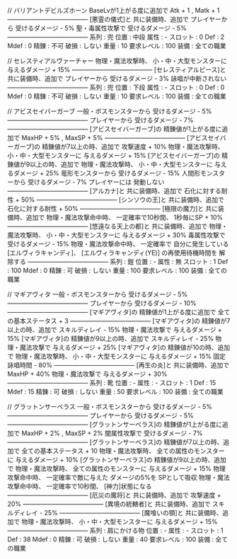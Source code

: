// バリアントデビルズホーン
BaseLvが1上がる度に追加で
Atk + 1 , Matk + 1
―――――――――――――
[悪霊の儀式]と
共に装備時、追加で
プレイヤーから
受けるダメージ - 5%
聖・毒属性攻撃で
受けるダメージ - 5%
―――――――――――――
系列 : 兜
位置 : 中段
属性 : - スロット : 0
Def : 2 Mdef : 0
精錬 : 不可 破損 : しない
重量 : 10
要求レベル : 100
装備 : 全ての職業


// セレスティアルヴァーチャー
物理・魔法攻撃時、
小・中・大型モンスターに
与えるダメージ + 15%
―――――――――――――
[セレスティアルピース]と
共に装備時、追加で
プレイヤーから
受けるダメージ - 3%
詠唱が中断されない
―――――――――――――
系列 : 兜
位置 : 下段
属性 : - スロット : 0
Def : 0 Mdef : 0
精錬 : 不可 破損 : しない
重量 : 10
要求レベル : 100
装備 : 全ての職業


// アビスセイバーガーブ
一般・ボスモンスターから
受けるダメージ - 5%
―――――――――――――
プレイヤーから
受けるダメージ - 7%
―――――――――――――
[アビスセイバーガーブ]の
精錬値が1上がる度に追加で
MaxHP + 5% , MaxSP + 5%
―――――――――――――
[アビスセイバーガーブ]の
精錬値が7以上の時、追加で
攻撃速度 + 10%
物理・魔法攻撃時、
小・中・大型モンスターに
与えるダメージ + 15%
[アビスセイバーガーブ]の
精錬値が9以上の時、追加で
物理・魔法攻撃時、
小・中・大型モンスターに
与えるダメージ + 25%
竜形モンスターから
受けるダメージ - 15%
人間形モンスターから
受けるダメージ - 7%
プレイヤーには
発動しない
―――――――――――――
[アルカナ]と
共に装備時、追加で
石化に対する耐性 + 50%
―――――――――――――
[シンソウの王]と
共に装備時、追加で
石化に対する耐性 + 50%
―――――――――――――
[極限の魔力]と
共に装備時、追加で
物理・魔法攻撃命中時、
一定確率で10秒間、
1秒毎にSP + 10%
―――――――――――――
[悠遠なる天上の都]と
共に装備時、追加で
物理・魔法攻撃時、
小・中・大型モンスターに
与えるダメージ + 30%
毒属性攻撃で
受けるダメージ - 15%
物理・魔法攻撃命中時、
一定確率で
自分に発生している
[エルヴィラキャンディ]、
[エルヴィラキャンディ(YE)]
の再使用待機時間を
解除する
―――――――――――――
系列 : 鎧
位置 : -
属性 : 無 スロット : 1
Def : 100 Mdef : 0
精錬 : 可 破損 : しない
重量 : 100
要求レベル : 100
装備 : 全ての職業


// マギアヴィタ
一般・ボスモンスターから
受けるダメージ - 5%
―――――――――――――
プレイヤーから
受けるダメージ - 10%
―――――――――――――
[マギアヴィタ]の
精錬値が1上がる度に追加で
全ての基本ステータス + 3
―――――――――――――
[マギアヴィタ]の
精錬値が7以上の時、追加で
スキルディレイ - 15%
物理・魔法攻撃で
与えるダメージ + 15%
[マギアヴィタ]の
精錬値が9以上の時、追加で
スキルディレイ - 25%
物理・魔法攻撃で
与えるダメージ + 25%
[マギアヴィタ]の
精錬値が10の時、追加で
物理・魔法攻撃時、
小・中・大型モンスターに
与えるダメージ + 15%
固定詠唱時間 - 80%
―――――――――――――
[再生の炎]と
共に装備時、追加で
MaxHP + 40%
物理・魔法攻撃で
与えるダメージ + 30%
―――――――――――――
系列 : 靴
位置 : -
属性 : - スロット : 1
Def : 15 Mdef : 15
精錬 : 可 破損 : しない
重量 : 50
要求レベル : 100
装備 : 全ての職業


// グラットンサーベラス
一般・ボスモンスターから
受けるダメージ - 5%
―――――――――――――
プレイヤーから
受けるダメージ - 5%
―――――――――――――
[グラットンサーベラス]の
精錬値が1上がる度に追加で
MaxHP + 2% , MaxSP + 2%
闇属性攻撃で
受けるダメージ - 7%
―――――――――――――
[グラットンサーベラス]の
精錬値が7以上の時、追加で
全ての基本ステータス + 10
物理・魔法攻撃時、
全ての属性のモンスターに
与えるダメージ + 10%
[グラットンサーベラス]の
精錬値が9以上の時、追加で
物理・魔法攻撃時、
全ての属性のモンスターに
与えるダメージ + 15%
物理攻撃命中時、
一定確率で敵に与えた
ダメージの5%を
SPとして吸収
物理・魔法攻撃命中時、
一定確率で10秒間、
[神力]状態になる
―――――――――――――
[厄災の魔将]と
共に装備時、追加で
攻撃速度 + 20%
―――――――――――――
[異境の統轄者]と
共に装備時、追加で
スキルディレイ - 25%
―――――――――――――
[魔喰いの顎]と
共に装備時、追加で
物理・魔法攻撃時、
小・中・大型モンスターに
与えるダメージ + 15%
―――――――――――――
系列 : 肩にかける物
位置 : -
属性 : - スロット : 1
Def : 38 Mdef : 0
精錬 : 可 破損 : しない
重量 : 40
要求レベル : 100
装備 : 全ての職業